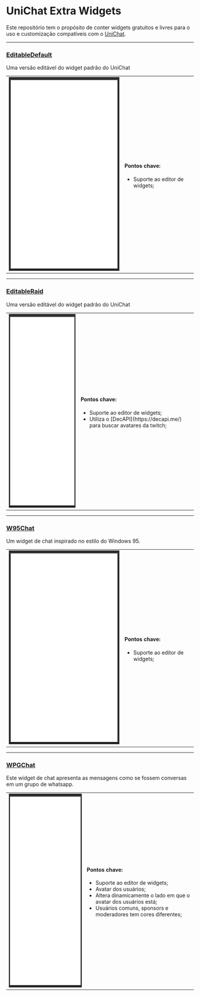 # UniChat Extra Widgets

Este repositório tem o propósito de conter widgets gratuitos e livres para o uso e customização compatíveis com o [UniChat](https://github.com/voguh/unichat).

---

### [EditableDefault](./editableDefault)

Uma versão editável do widget padrão do UniChat

<table>
  <tbody>
    <tr>
      <td>
        <img src="./docs/editableDefault_preview.gif" width="414px" height="521px" />
      </td>
      <td>
        <h4>Pontos chave:</h4>
        <ul>
          <li>Suporte ao editor de widgets;</li>
        </ul>
      </td>
    </tr>
  </tbody>
</table>

---

### [EditableRaid](./editableRaid)

Uma versão editável do widget padrão do UniChat

<table>
  <tbody>
    <tr>
      <td>
        <img src="./docs/editableRaid_preview.gif" width="414px" height="521px" />
      </td>
      <td>
        <h4>Pontos chave:</h4>
        <ul>
          <li>Suporte ao editor de widgets;</li>
          <li>Utiliza o [DecAPI](https://decapi.me/) para buscar avatares da twitch;</li>
        </ul>
      </td>
    </tr>
  </tbody>
</table>

---

### [W95Chat](./w95chat)

Um widget de chat inspirado no estilo do Windows 95.

<table>
  <tbody>
    <tr>
      <td>
        <img src="./docs/w95chat_preview.gif" width="414px" height="521px" />
      </td>
      <td>
        <h4>Pontos chave:</h4>
        <ul>
          <li>Suporte ao editor de widgets;</li>
        </ul>
      </td>
    </tr>
  </tbody>
</table>

---

### [WPGChat](./WPGChat)

Este widget de chat apresenta as mensagens como se fossem conversas em um grupo de whatsapp.

<table>
  <tbody>
    <tr>
      <td>
        <img src="./docs/WPGChat_preview.gif" width="414px" height="521px" />
      </td>
      <td>
        <h4>Pontos chave:</h4>
        <ul>
          <li>Suporte ao editor de widgets;</li>
          <li>Avatar dos usuários;</li>
          <li>Altera dinamicamente o lado em que o avatar dos usuários está;</li>
          <li>Usuários comuns, sponsors e moderadores tem cores diferentes;</li>
        </ul>
      </td>
    </tr>
  </tbody>
</table>
